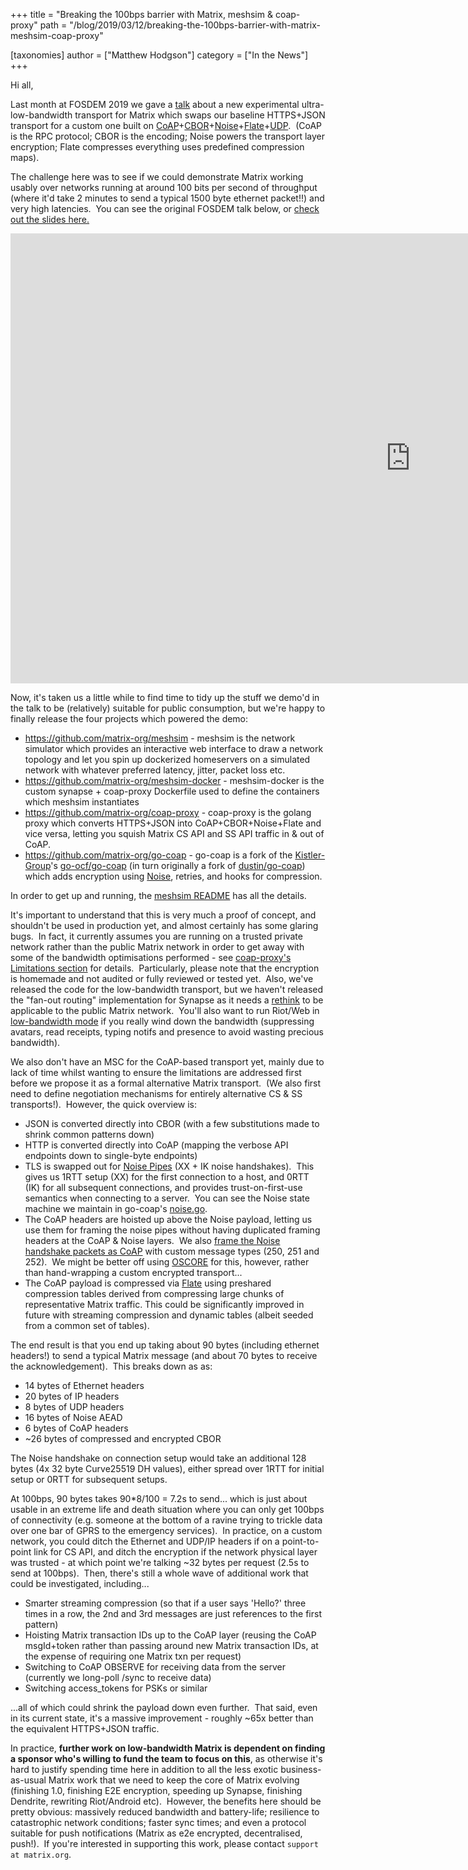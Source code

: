 +++
title = "Breaking the 100bps barrier with Matrix, meshsim & coap-proxy"
path = "/blog/2019/03/12/breaking-the-100bps-barrier-with-matrix-meshsim-coap-proxy"

[taxonomies]
author = ["Matthew Hodgson"]
category = ["In the News"]
+++

Hi all,

Last month at FOSDEM 2019 we gave a <a href="https://fosdem.org/2019/schedule/event/matrix/">talk</a> about a new experimental ultra-low-bandwidth transport for Matrix which swaps our baseline HTTPS+JSON transport for a custom one built on <a href="https://tools.ietf.org/html/rfc7252">CoAP</a>+<a href="https://tools.ietf.org/html/rfc7049">CBOR</a>+<a href="https://noiseprotocol.org">Noise</a>+<a href="https://golang.org/pkg/compress/flate/">Flate</a>+<a href="https://tools.ietf.org/rfc/rfc768.txt">UDP</a>.  (CoAP is the RPC protocol; CBOR is the encoding; Noise powers the transport layer encryption; Flate compresses everything uses predefined compression maps).

The challenge here was to see if we could demonstrate Matrix working usably over networks running at around 100 bits per second of throughput (where it'd take 2 minutes to send a typical 1500 byte ethernet packet!!) and very high latencies.  You can see the original FOSDEM talk below, or <a href="/blog/wp-content/uploads/2019/02/2019-02-03-FOSDEM-Low-Bandwidth.pdf">check out the slides here.</a>

<iframe src="https://www.youtube.com/embed/DZBvy4abB1o" width="1280" height="720" frameBorder="0" allowFullScreen="allowfullscreen"><span data-mce-type="bookmark" style="display: inline-block; width: 0px; overflow: hidden; line-height: 0;" class="mce_SELRES_start">﻿</span></iframe>

Now, it's taken us a little while to find time to tidy up the stuff we demo'd in the talk to be (relatively) suitable for public consumption, but we're happy to finally release the four projects which powered the demo:
<ul>
 	<li><a href="https://github.com/matrix-org/meshsim">https://github.com/matrix-org/meshsim</a> - meshsim is the network simulator which provides an interactive web interface to draw a network topology and let you spin up dockerized homeservers on a simulated network with whatever preferred latency, jitter, packet loss etc.</li>
 	<li><a href="https://github.com/matrix-org/meshsim-docker">https://github.com/matrix-org/meshsim-docker</a> - meshsim-docker is the custom synapse + coap-proxy Dockerfile used to define the containers which meshsim instantiates</li>
 	<li><a href="https://github.com/matrix-org/coap-proxy">https://github.com/matrix-org/coap-proxy</a> - coap-proxy is the golang proxy which converts HTTPS+JSON into CoAP+CBOR+Noise+Flate and vice versa, letting you squish Matrix CS API and SS API traffic in &amp; out of CoAP.</li>
 	<li><a href="https://github.com/matrix-org/go-coap">https://github.com/matrix-org/go-coap</a> - go-coap is a fork of the <a href="https://github.com/Kistler-Group">Kistler-Group</a>'s <a href="https://github.com/go-ocf/go-coap">go-ocf/go-coap</a> (in turn originally a fork of <a href="https://github.com/dustin/go-coap">dustin/go-coap</a>) which adds encryption using <a href="https://noiseprotocol.org">Noise</a>, retries, and hooks for compression.</li>
</ul>
In order to get up and running, the <a href="https://github.com/matrix-org/meshsim/blob/master/README.md">meshsim README</a> has all the details.

It's important to understand that this is very much a proof of concept, and shouldn't be used in production yet, and almost certainly has some glaring bugs.  In fact, it currently assumes you are running on a trusted private network rather than the public Matrix network in order to get away with some of the bandwidth optimisations performed - see <a href="https://github.com/matrix-org/coap-proxy#limitations">coap-proxy's Limitations section</a> for details.  Particularly, please note that the encryption is homemade and not audited or fully reviewed or tested yet.  Also, we've released the code for the low-bandwidth transport, but we haven't released the "fan-out routing" implementation for Synapse as it needs a <a href="https://yggdrasil-network.github.io/">rethink</a> to be applicable to the public Matrix network.  You'll also want to run Riot/Web in <a href="https://github.com/matrix-org/matrix-react-sdk/pull/2598">low-bandwidth mode</a> if you really wind down the bandwidth (suppressing avatars, read receipts, typing notifs and presence to avoid wasting precious bandwidth).

We also don't have an MSC for the CoAP-based transport yet, mainly due to lack of time whilst wanting to ensure the limitations are addressed first before we propose it as a formal alternative Matrix transport.  (We also first need to define negotiation mechanisms for entirely alternative CS &amp; SS transports!).  However, the quick overview is:
<ul>
 	<li>JSON is converted directly into CBOR (with a few substitutions made to shrink common patterns down)</li>
 	<li>HTTP is converted directly into CoAP (mapping the verbose API endpoints down to single-byte endpoints)</li>
 	<li>TLS is swapped out for <a href="https://noiseprotocol.org/noise.html#noise-pipes">Noise Pipes</a> (XX + IK noise handshakes).  This gives us 1RTT setup (XX) for the first connection to a host, and 0RTT (IK) for all subsequent connections, and provides trust-on-first-use semantics when connecting to a server.  You can see the Noise state machine we maintain in go-coap's <a href="https://github.com/matrix-org/go-coap/blob/master/noise.go">noise.go</a>.</li>
 	<li>The CoAP headers are hoisted up above the Noise payload, letting us use them for framing the noise pipes without having duplicated framing headers at the CoAP &amp; Noise layers.  We also <a href="https://github.com/matrix-org/go-coap/blob/e156f6bb5d3c728040ceffd09685610128d3c63c/conn.go#L340-L371">frame the Noise handshake packets as CoAP</a> with custom message types (250, 251 and 252).  We might be better off using <a href="https://github.com/core-wg/oscoap">OSCORE</a> for this, however, rather than hand-wrapping a custom encrypted transport...</li>
 	<li>The CoAP payload is compressed via <a href="https://golang.org/pkg/compress/flate/">Flate</a> using preshared compression tables derived from compressing large chunks of representative Matrix traffic. This could be significantly improved in future with streaming compression and dynamic tables (albeit seeded from a common set of tables).</li>
</ul>
The end result is that you end up taking about 90 bytes (including ethernet headers!) to send a typical Matrix message (and about 70 bytes to receive the acknowledgement).  This breaks down as as:
<ul>
 	<li>14 bytes of Ethernet headers</li>
 	<li>20 bytes of IP headers</li>
 	<li>8 bytes of UDP headers</li>
 	<li>16 bytes of Noise AEAD</li>
 	<li>6 bytes of CoAP headers</li>
 	<li>~26 bytes of compressed and encrypted CBOR</li>
</ul>
The Noise handshake on connection setup would take an additional 128 bytes (4x 32 byte Curve25519 DH values), either spread over 1RTT for initial setup or 0RTT for subsequent setups.

At 100bps, 90 bytes takes 90*8/100 = 7.2s to send... which is just about usable in an extreme life and death situation where you can only get 100bps of connectivity (e.g. someone at the bottom of a ravine trying to trickle data over one bar of GPRS to the emergency services).  In practice, on a custom network, you could ditch the Ethernet and UDP/IP headers if on a point-to-point link for CS API, and ditch the encryption if the network physical layer was trusted - at which point we're talking ~32 bytes per request (2.5s to send at 100bps).  Then, there's still a whole wave of additional work that could be investigated, including...
<ul>
 	<li>Smarter streaming compression (so that if a user says 'Hello?' three times in a row, the 2nd and 3rd messages are just references to the first pattern)</li>
 	<li>Hoisting Matrix transaction IDs up to the CoAP layer (reusing the CoAP msgId+token rather than passing around new Matrix transaction IDs, at the expense of requiring one Matrix txn per request)</li>
 	<li>Switching to CoAP OBSERVE for receiving data from the server (currently we long-poll /sync to receive data)</li>
 	<li>Switching access_tokens for PSKs or similar</li>
</ul>
...all of which could shrink the payload down even further.  That said, even in its current state, it's a massive improvement - roughly ~65x better than the equivalent HTTPS+JSON traffic.

In practice, <strong>further work on low-bandwidth Matrix is dependent on finding a sponsor who's willing to fund the team to focus on this</strong>, as otherwise it's hard to justify spending time here in addition to all the less exotic business-as-usual Matrix work that we need to keep the core of Matrix evolving (finishing 1.0, finishing E2E encryption, speeding up Synapse, finishing Dendrite, rewriting Riot/Android etc).  However, the benefits here should be pretty obvious: massively reduced bandwidth and battery-life; resilience to catastrophic network conditions; faster sync times; and even a protocol suitable for push notifications (Matrix as e2e encrypted, decentralised, push!).  If you're interested in supporting this work, please contact <code>support at matrix.org</code>.
